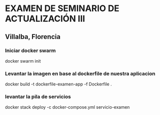 # EXAMEN DE SEMINARIO DE ACTUALIZACIÓN III 
## Villalba, Florencia
### Iniciar docker swarm
docker swarm init

### Levantar la imagen en base al dockerfile de nuestra aplicacion
docker build -t dockerfile-examen-app -f Dockerfile .

### levantar la pila de servicios
docker stack deploy -c docker-compose.yml servicio-examen